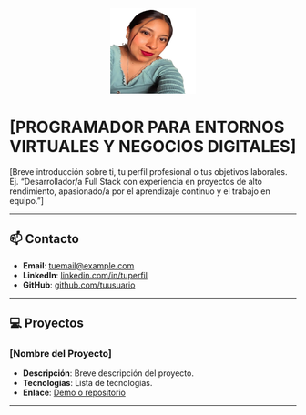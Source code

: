 <p align="center">
  <img src="perfil.png" width="150" height="150" alt="Mi foto de perfil">
</p>

# [PROGRAMADOR PARA ENTORNOS VIRTUALES Y NEGOCIOS DIGITALES]

[Breve introducción sobre ti, tu perfil profesional o tus objetivos laborales. Ej. “Desarrollador/a Full Stack con experiencia en proyectos de alto rendimiento, apasionado/a por el aprendizaje continuo y el trabajo en equipo.”]

---

## 📫 Contacto
- **Email**: [tuemail@example.com](mailto:tuemail@example.com)
- **LinkedIn**: [linkedin.com/in/tuperfil](https://linkedin.com/in/tuperfil)
- **GitHub**: [github.com/tuusuario](https://github.com/tuusuario)

---

## 💻 Proyectos
### [Nombre del Proyecto]
- **Descripción**: Breve descripción del proyecto.
- **Tecnologías**: Lista de tecnologías.
- **Enlace**: [Demo o repositorio](https://tu-enlace.com)

---


